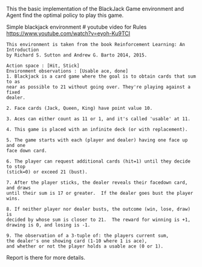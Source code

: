 This the basic implementation of the BlackJack Game environment and Agent find the optimal policy to play this game. 

Simple blackjack environment
    # youtube video for Rules 
    https://www.youtube.com/watch?v=eyoh-Ku9TCI

    This environment is taken from the book Reinforcement Learning: An Introduction
    by Richard S. Sutton and Andrew G. Barto 2014, 2015.
    
    Action space : [Hit, Stick] 
    Environment observations : [Usable ace, done] 
    1. Blackjack is a card game where the goal is to obtain cards that sum to as
    near as possible to 21 without going over. They're playing against a fixed
    dealer.

    2. Face cards (Jack, Queen, King) have point value 10. 
    
    3. Aces can either count as 11 or 1, and it's called 'usable' at 11.
    
    4. This game is placed with an infinite deck (or with replacement).
    
    5. The game starts with each (player and dealer) having one face up and one
    face down card.
    
    6. The player can request additional cards (hit=1) until they decide to stop
    (stick=0) or exceed 21 (bust).
    
    7. After the player sticks, the dealer reveals their facedown card, and draws
    until their sum is 17 or greater.  If the dealer goes bust the player wins.
    
    8. If neither player nor dealer busts, the outcome (win, lose, draw) is
    decided by whose sum is closer to 21.  The reward for winning is +1,
    drawing is 0, and losing is -1.
    
    9. The observation of a 3-tuple of: the players current sum,
    the dealer's one showing card (1-10 where 1 is ace),
    and whether or not the player holds a usable ace (0 or 1).

Report is there for more details.




